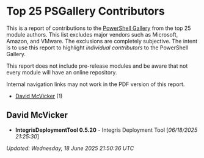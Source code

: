 # Top 25 PSGallery Contributors

This is a report of contributions to the [PowerShell Gallery](https://powershellgallery.org) from the top 25 module authors. This list excludes major vendors such as Microsoft, Amazon, and VMware. The exclusions are completely subjective. The intent is to use this report to highlight *individual contributors* to the PowerShell Gallery.

This report does not include pre-release modules and be aware that not every module will have an online repository.

Internal navigation links may not work in the PDF version of this report.
+ [David McVicker](#David-McVicker) (1)

## David McVicker

+ **IntegrisDeploymentTool 0.5.20**  - Integris Deployment Tool [*06/18/2025 21:25:30*]

*Updated: Wednesday, 18 June 2025 21:50:36 UTC*
